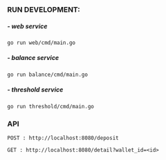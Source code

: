 ### RUN DEVELOPMENT:
##### - web service
``go run web/cmd/main.go``

##### - balance service
``go run balance/cmd/main.go``

##### - threshold service
``go run threshold/cmd/main.go``

### API
``POST : http://localhost:8080/deposit``

``GET : http://localhost:8080/detail?wallet_id=<id>``